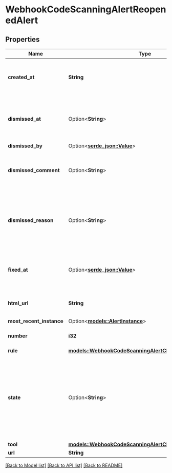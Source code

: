# WebhookCodeScanningAlertReopenedAlert

## Properties

Name | Type | Description | Notes
------------ | ------------- | ------------- | -------------
**created_at** | **String** | The time that the alert was created in ISO 8601 format: `YYYY-MM-DDTHH:MM:SSZ.` | 
**dismissed_at** | Option<**String**> | The time that the alert was dismissed in ISO 8601 format: `YYYY-MM-DDTHH:MM:SSZ`. | 
**dismissed_by** | Option<[**serde_json::Value**](.md)> |  | 
**dismissed_comment** | Option<**String**> | The dismissal comment associated with the dismissal of the alert. | [optional]
**dismissed_reason** | Option<**String**> | The reason for dismissing or closing the alert. Can be one of: `false positive`, `won't fix`, and `used in tests`. | 
**fixed_at** | Option<[**serde_json::Value**](.md)> | The time that the alert was fixed in ISO 8601 format: `YYYY-MM-DDTHH:MM:SSZ`. | [optional]
**html_url** | **String** | The GitHub URL of the alert resource. | 
**most_recent_instance** | Option<[**models::AlertInstance**](Alert_Instance.md)> |  | [optional]
**number** | **i32** | The code scanning alert number. | 
**rule** | [**models::WebhookCodeScanningAlertClosedByUserAlertRule**](webhook_code_scanning_alert_closed_by_user_alert_rule.md) |  | 
**state** | Option<**String**> | State of a code scanning alert. Events for alerts found outside the default branch will return a `null` value until they are dismissed or fixed. | 
**tool** | [**models::WebhookCodeScanningAlertClosedByUserAlertTool**](webhook_code_scanning_alert_closed_by_user_alert_tool.md) |  | 
**url** | **String** |  | 

[[Back to Model list]](../README.md#documentation-for-models) [[Back to API list]](../README.md#documentation-for-api-endpoints) [[Back to README]](../README.md)


